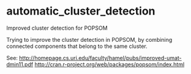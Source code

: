 # automatic_cluster_detection
Improved cluster detection for POPSOM 

Trying to improve the cluster detection in POPSOM, by combining connected components that belong to the same cluster.

See: 
http://homepage.cs.uri.edu/faculty/hamel/pubs/improved-umat-dmin11.pdf
http://cran.r-project.org/web/packages/popsom/index.html
